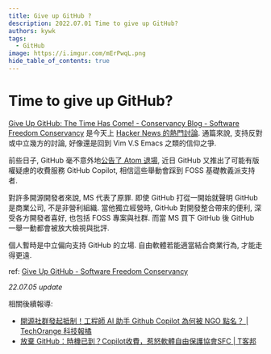 ```yaml
---
title: Give up GitHub ?
description: 2022.07.01 Time to give up GitHub?
authors: kywk
tags:
  - GitHub
image: https://i.imgur.com/mErPwqL.png
hide_table_of_contents: true
---
```


Time to give up GitHub?
=======================

[Give Up GitHub: The Time Has Come! - Conservancy Blog - Software Freedom Conservancy](https://sfconservancy.org/blog/2022/jun/30/give-up-github-launch/) 
是今天上 [Hacker News 的熱門討論](https://news.ycombinator.com/item?id=31932250).
通篇來說, 支持反對或中立幾方的討論, 好像還是回到 Vim V.S Emacs 之類的信仰之爭.

前些日子, GitHub 毫不意外地[公告了 Atom 退場](https://github.blog/2022-06-08-sunsetting-atom/),
近日 GitHub 又推出了可能有版權疑慮的收費服務 GitHub Copilot,
相信這些舉動會踩到 FOSS 基礎教義派支持者.

對許多開源開發者來說, MS 代表了原罪. 
即使 GitHub 打從一開始就聲明 GitHub 是商業公司, 不是非營利組織.
當他獨立經營時, GitHub 對開發整合帶來的便利, 深受各方開發者喜好, 也包括 FOSS 專案與社群. 
而當 MS 買下 GitHub 後 GitHub 一舉一動都會被放大檢視與批評.

個人暫時是中立偏向支持 GitHub 的立場. 
自由軟體若能適當結合商業行為, 才能走得更遠.

ref: [Give Up GitHub - Software Freedom Conservancy](https://sfconservancy.org/GiveUpGitHub/)

_22.07.05 update_
 
相關後續報導:
-   [開源社群發起抵制！工程師 AI 助手 Github Copilot 為何被 NGO 點名？ | TechOrange 科技報橘](https://buzzorange.com/techorange/2022/07/05/github-pilot-violate-open-source-non-profit/)
-   [放棄 GitHub：時機已到？Copilot收費，惹怒軟體自由保護協會SFC | T客邦](https://www.techbang.com/posts/97658-abandoning-github-the-time-has-come-copilot-charges-a-fee)
